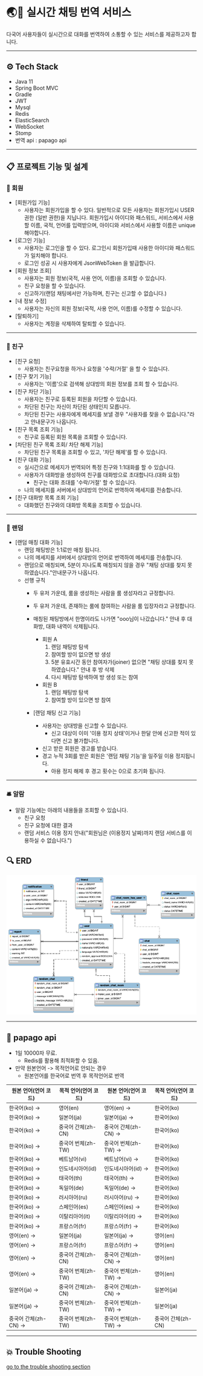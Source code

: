 # 🌏💬 실시간 채팅 번역 서비스

다국어 사용자들이 실시간으로 대화를 번역하여 소통할 수 있는 서비스를 제공하고자 합니다.

---
## ⚙️ Tech Stack

- Java 11
- Spring Boot MVC
- Gradle
- JWT
- Mysql
- Redis
- ElasticSearch
- WebSocket
- Stomp
- 번역 api : papago api
---

## 📋 프로젝트 기능 및 설계
### 🙋 회원
- [회원가입 기능]
    - 사용자는 회원가입을 할 수 있다. 일반적으로 모든 사용자는 회원가입시 USER 권한 (일반 권한)을 지닙니다.
      회원가입시 아이디와 패스워드, 서비스에서 사용할 이름, 국적, 언어를 입력받으며, 아이디와 서비스에서 사용할 이름은 unique 해야합니다.
- [로그인 기능]
    - 사용자는 로그인을 할 수 있다. 로그인시 회원가입때 사용한 아이디와 패스워드가 일치해야 합니다.
    - 로그인 성공 시 사용자에게 JsonWebToken 을 발급합니다.
- [회원 정보 조회]
    - 사용자는 회원 정보(국적, 사용 언어, 이름)을 조회할 수 있습니다.
    - 친구 요청을 할 수 있습니다.
    - 신고하기(랜덤 채팅에서만 가능하며, 친구는 신고할 수 없습니다.)
- [내 정보 수정]
    - 사용자는 자신의 회원 정보(국적, 사용 언어, 이름)를 수정할 수 있습니다.
- [탈퇴하기]
    - 사용자는 계정을 삭제하여 탈퇴할 수 있습니다.
---
### 👯 친구
- [친구 요청]
  - 사용자는 친구요청을 하거나 요청을 '수락/거절' 을 할 수 있습니다. 
- [친구 찾기 기능]
    - 사용자는 '이름'으로 검색해 상대방의 회원 정보를 조회 할 수 있습니다.
- [친구 차단 기능]
    - 사용자는 친구로 등록된 회원을 차단할 수 있습니다.
    - 차단된 친구는 자신이 차단된 상태인지 모릅니다.
    - 차단된 친구는 사용자에게 메세지를 보낼 경우 "사용자를 찾을 수 없습니다."라고 안내문구가 나옵니다.
- [친구 목록 조회 기능]
    - 친구로 등록된 회원 목록을 조회할 수 있습니다.
- [차단된 친구 목록 조회/ 차단 해제 기능]
    - 차단된 친구 목록을 조회할 수 있고, '차단 해제'를 할 수 있습니다.
- [친구 대화 기능]
    - 실시간으로 메세지가 번역되어 특정 친구와 1:1대화를 할 수 있습니다.
    - 사용자가 대화방을 생성하여 친구를 대화방으로 초대합니다.(대화 요청)
      - 친구는 대화 초대를 '수락/거절' 할 수 있습니다.  
    - 나의 메세지를 서버에서 상대방의 언어로 번역하여 메세지를 전송합니다.
- [친구 대화방 목록 조회 기능]
    - 대화했던 친구와의 대화방 목록을 조회할 수 있습니다.
---
### 🎲 랜덤
- [랜덤 매칭 대화 기능]
  - 랜덤 채팅방은 1:1로만 매칭 됩니다.
  - 나의 메세지를 서버에서 상대방의 언어로 번역하여 메세지를 전송합니다.
  - 랜덤으로 매칭되며, 5분이 지나도록 매칭되지 않을 경우 "채팅 상대를 찾지 못 하였습니다."안내문구가 나옵니다.
  - 선행 규칙
    - 두 유저 가운데, 룸을 생성하는 사람을 룸 생성자라고 규정합니다.
    - 두 유저 가운데, 존재하는 룸에 참여하는 사람을 룸 입장자라고 규정합니다.
    - 매칭된 채팅방에서 한명이라도 나가면 "ooo님이 나갔습니다." 안내 후 대화방, 대화 내역이 삭제됩니다.
        - 회원 A
            1. 랜덤 채팅방 탐색
            2. 참여할 방이 없으면 방 생성
            3. 5분 유효시간 동안 참여자가(joiner) 없으면 "채팅 상대를 찾지 못 하였습니다." 안내 후 방 삭제
            4. 다시 채팅방 탐색하여 방 생성 또는 참여
        - 회원 B
            1. 랜덤 채팅방 탐색
            2. 참여할 방이 있으면 방 참여

    - [랜덤 채팅 신고 기능]
        - 사용자는 상대방을 신고할 수 있습니다.
          - 신고 대상이 이미 '이용 정지 상태'이거나 한달 안에 신고한 적이 있다면 신고 불가합니다.
        - 신고 받은 회원은 경고를 받습니다.
        - 경고 누적 3회를 받은 회원은 '랜덤 채팅 기능'을 일주일 이용 정지됩니다.
          - 아용 정지 해제 후 경고 횟수는 0으로 초기화 됩니다.
---
### 🛎️ 알람
- 알람 기능에는 아래의 내용들을 조회할 수 있습니다.
  - 친구 요청
  - 친구 요청에 대한 결과
  - 랜덤 서비스 이용 정지 안내("회원님은 (이용정지 날짜)까지 랜덤 서비스를 이용하실 수 없습니다.")

## 🔍 ERD
![](docs/erd.png)

---
## 🐥 papago api
- 1일 10000자 무료.
  - Redis를 활용해 최적화할 수 있음. 
- 만약 원본언어 -> 목적언어로 안되는 경우
    - 원본언어를 한국어로 번역 후 목적언어로 번역

| 원본 언어(언어 코드)	   | 	목적 언어(언어 코드)	  |	원본 언어(언어 코드)		|목적 언어(언어 코드)|
|-----------------|-----------------|---|---|
| 한국어(ko)	→       | 	영어(en)	        |	영어(en)	→|	한국어(ko)|
| 한국어(ko)	→       | 	일본어(ja)	       | 	일본어(ja)	→|	한국어(ko)|             
| 한국어(ko)	→       | 	중국어 간체(zh-CN)	 | 	중국어 간체(zh-CN)	→|	한국어(ko)  |     
| 한국어(ko)	→       | 	중국어 번체(zh-TW)	 | 	중국어 번체(zh-TW)	→|	한국어(ko)  |     
| 한국어(ko)	→       | 	베트남어(vi)	      | 	베트남어(vi)	→|	한국어(ko)    |        
| 한국어(ko)	→       | 	인도네시아어(id)	    | 	인도네시아어(id)	→|	한국어(ko)   |       
| 한국어(ko)	→       | 	태국어(th)	       | 	태국어(th)	→|	한국어(ko)     |        
| 한국어(ko)	→       | 	독일어(de)	       | 	독일어(de)	→|	한국어(ko)     |        
| 한국어(ko)	→       | 	러시아어(ru)	      | 	러시아어(ru)	→|	한국어(ko)     |       
| 한국어(ko)	→       | 	스페인어(es)	      | 	스페인어(es)	→|	한국어(ko)     |       
| 한국어(ko)	→       | 	이탈리아어(it)	     | 	이탈리아어(it)	→|	한국어(ko)        |   
| 한국어(ko)	→       | 	프랑스어(fr)	      | 	프랑스어(fr)	→|	한국어(ko)      |      
| 영어(en)	→        | 	일본어(ja)	       | 	일본어(ja)	→|	영어(en)       |       
| 영어(en)	→        | 	프랑스어(fr)	      | 	프랑스어(fr)	→|	영어(en)       |      
| 영어(en)	→        | 	중국어 간체(zh-CN)	 | 	중국어 간체(zh-CN)	→|	영어(en)      |  
| 영어(en)	→        | 	중국어 번체(zh-TW)	 | 	중국어 번체(zh-TW)	→|	영어(en)     |   
| 일본어(ja)	→       | 	중국어 간체(zh-CN)	 | 	중국어 간체(zh-CN)	→|	일본어(ja)      | 
| 일본어(ja)	→       | 	중국어 번체(zh-TW)	 | 	중국어 번체(zh-TW)	→|	일본어(ja)       |
| 중국어 간체(zh-CN)	→ | 	중국어 번체(zh-TW)	 | 	중국어 번체(zh-TW)	→|	중국어 간체(zh-CN) |

---

## 💥 Trouble Shooting
[go to the trouble shooting section](docs/TROUBLE_SHOOTING.md)